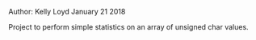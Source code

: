 Author: Kelly Loyd
January 21 2018

Project to perform simple statistics on an array of unsigned char values.
